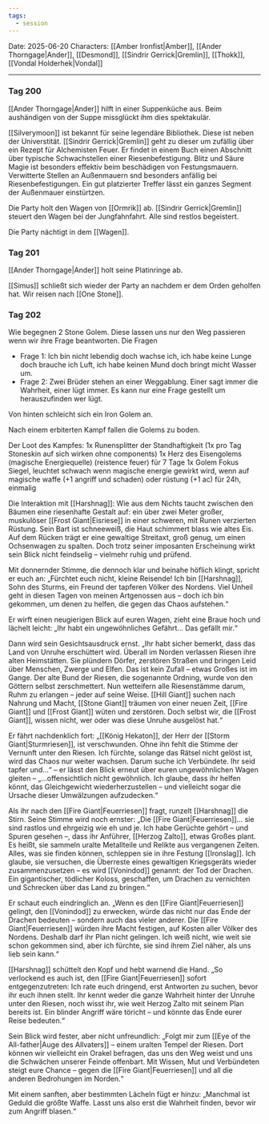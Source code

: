```yaml
---
tags:
  - session
---
```


Date: 2025-06-20
Characters: [[Amber Ironfist|Amber]], [[Ander Thorngage|Ander]], [[Desmond]], [[Sindrir Gerrick|Gremlin]], [[Thokk]], [[Vondal Holderhek|Vondal]]

---
### Tag 200
[[Ander Thorngage|Ander]] hilft in einer Suppenküche aus. Beim aushändigen von der Suppe missglückt ihm dies spektakulär.

[[Silverymoon]] ist bekannt für seine legendäre Bibliothek. Diese ist neben der Universtität. [[Sindrir Gerrick|Gremlin]] geht zu dieser um zufällig über ein Rezept für Alchemisten Feuer. Er findet in einem Buch einen Abschnitt über typische Schwachstellen einer Riesenbefestigung.
Blitz und Säure Magie ist besonders effektiv beim beschädigen von Festungsmauern. Verwitterte Stellen an Außenmauern snd besonders anfällig bei Riesenbefestigungen. Ein gut platzierter Treffer lässt ein ganzes Segment der Außenmauer einstürtzen. 

Die Party holt den Wagen von [[Ormrik]] ab. [[Sindrir Gerrick|Gremlin]] steuert den Wagen bei der Jungfahnfahrt. Alle sind restlos begeistert.

Die Party nächtigt in dem [[Wagen]].

### Tag 201
[[Ander Thorngage|Ander]] holt seine Platinringe ab.

[[Simus]] schließt sich wieder der Party an nachdem er dem Orden geholfen hat. Wir reisen nach [[One Stone]].

### Tag 202
Wie begegnen 2 Stone Golem. Diese lassen uns nur den Weg passieren wenn wir ihre Frage beantworten.
Die Fragen
- Frage 1: Ich bin nicht lebendig doch wachse ich, ich habe keine Lunge doch brauche ich Luft, ich habe keinen Mund doch bringt micht Wasser um.
- Frage 2: Zwei Brüder stehen an einer Weggablung. Einer sagt immer die Wahrheit, einer lügt immer. Es kann nur eine Frage gestellt um herauszufinden wer lügt.

Von hinten schleicht sich ein Iron Golem an.

Nach einem erbiterten Kampf fallen die Golems zu boden.

Der Loot des Kampfes:
1x Runensplitter der Standhaftigkeit (1x pro Tag Stoneskin auf sich wirken ohne components)
1x Herz des Eisengolems (magische Energiequelle) (reistence feuer) für 7 Tage
1x Golem Fokus Siegel, leuchtet schwach wenn magische energie gewirkt wird, wenn auf magische waffe (+1 angriff und schaden) oder rüstung (+1 ac) für 24h, einmalig


Die Interaktion mit [[Harshnag]]:
Wie aus dem Nichts taucht zwischen den Bäumen eine riesenhafte Gestalt auf: ein über zwei Meter großer, muskulöser [[Frost Giant|Eisriese]] in einer schweren, mit Runen verzierten Rüstung. Sein Bart ist schneeweiß, die Haut schimmert blass wie altes Eis. Auf dem Rücken trägt er eine gewaltige Streitaxt, groß genug, um einen Ochsenwagen zu spalten. Doch trotz seiner imposanten Erscheinung wirkt sein Blick nicht feindselig – vielmehr ruhig und prüfend.

Mit donnernder Stimme, die dennoch klar und beinahe höflich klingt, spricht er euch an: „Fürchtet euch nicht, kleine Reisende! Ich bin [[Harshnag]], Sohn des Sturms, ein Freund der tapferen Völker des Nordens. Viel Unheil geht in diesen Tagen von meinen Artgenossen aus – doch ich bin gekommen, um denen zu helfen, die gegen das Chaos aufstehen.“

Er wirft einen neugierigen Blick auf euren Wagen, zieht eine Braue hoch und lächelt leicht: „Ihr habt ein ungewöhnliches Gefährt… Das gefällt mir.“

Dann wird sein Gesichtsausdruck ernst. „Ihr habt sicher bemerkt, dass das Land von Unruhe erschüttert wird. Überall im Norden verlassen Riesen ihre alten Heimstätten. Sie plündern Dörfer, zerstören Straßen und bringen Leid über Menschen, Zwerge und Elfen. Das ist kein Zufall – etwas Großes ist im Gange. Der alte Bund der Riesen, die sogenannte Ordning, wurde von den Göttern selbst zerschmettert. Nun wetteifern alle Riesenstämme darum, Ruhm zu erlangen – jeder auf seine Weise. [[Hill Giant]] suchen nach Nahrung und Macht, [[Stone Giant]] träumen von einer neuen Zeit, [[Fire Giant]] und [[Frost Giant]] wüten und zerstören. Doch selbst wir, die [[Frost Giant]], wissen nicht, wer oder was diese Unruhe ausgelöst hat.“

Er fährt nachdenklich fort: „[[König Hekaton]], der Herr der [[Storm Giant|Sturmriesen]], ist verschwunden. Ohne ihn fehlt die Stimme der Vernunft unter den Riesen. Ich fürchte, solange das Rätsel nicht gelöst ist, wird das Chaos nur weiter wachsen. Darum suche ich Verbündete. Ihr seid tapfer und…“ – er lässt den Blick erneut über euren ungewöhnlichen Wagen gleiten – „…offensichtlich nicht gewöhnlich. Ich glaube, dass ihr helfen könnt, das Gleichgewicht wiederherzustellen – und vielleicht sogar die Ursache dieser Umwälzungen aufzudecken.“

Als ihr nach den [[Fire Giant|Feuerriesen]] fragt, runzelt [[Harshnag]] die Stirn. Seine Stimme wird noch ernster: „Die [[Fire Giant|Feuerriesen]]… sie sind rastlos und ehrgeizig wie eh und je. Ich habe Gerüchte gehört – und Spuren gesehen –, dass ihr Anführer, [[Herzog Zalto]], etwas Großes plant. Es heißt, sie sammeln uralte Metallteile und Relikte aus vergangenen Zeiten. Alles, was sie finden können, schleppen sie in ihre Festung [[Ironslag]]. Ich glaube, sie versuchen, die Überreste eines gewaltigen Kriegsgeräts wieder zusammenzusetzen – es wird [[Vonindod]] genannt: der Tod der Drachen. Ein gigantischer, tödlicher Koloss, geschaffen, um Drachen zu vernichten und Schrecken über das Land zu bringen.“

Er schaut euch eindringlich an. „Wenn es den [[Fire Giant|Feuerriesen]] gelingt, den [[Vonindod]] zu erwecken, würde das nicht nur das Ende der Drachen bedeuten – sondern auch das vieler anderer. Die [[Fire Giant|Feuerriesen]] würden ihre Macht festigen, auf Kosten aller Völker des Nordens. Deshalb darf ihr Plan nicht gelingen. Ich weiß nicht, wie weit sie schon gekommen sind, aber ich fürchte, sie sind ihrem Ziel näher, als uns lieb sein kann.“

[[Harshnag]] schüttelt den Kopf und hebt warnend die Hand. „So verlockend es auch ist, den [[Fire Giant|Feuerriesen]] sofort entgegenzutreten: Ich rate euch dringend, erst Antworten zu suchen, bevor ihr euch ihnen stellt. Ihr kennt weder die ganze Wahrheit hinter der Unruhe unter den Riesen, noch wisst ihr, wie weit Herzog Zalto mit seinem Plan bereits ist. Ein blinder Angriff wäre töricht – und könnte das Ende eurer Reise bedeuten.“

Sein Blick wird fester, aber nicht unfreundlich: „Folgt mir zum [[Eye of the All-father|Auge des Allvaters]] – einem uralten Tempel der Riesen. Dort können wir vielleicht ein Orakel befragen, das uns den Weg weist und uns die Schwächen unserer Feinde offenbart. Mit Wissen, Mut und Verbündeten steigt eure Chance – gegen die [[Fire Giant|Feuerriesen]] und all die anderen Bedrohungen im Norden.“

Mit einem sanften, aber bestimmten Lächeln fügt er hinzu: „Manchmal ist Geduld die größte Waffe. Lasst uns also erst die Wahrheit finden, bevor wir zum Angriff blasen.“